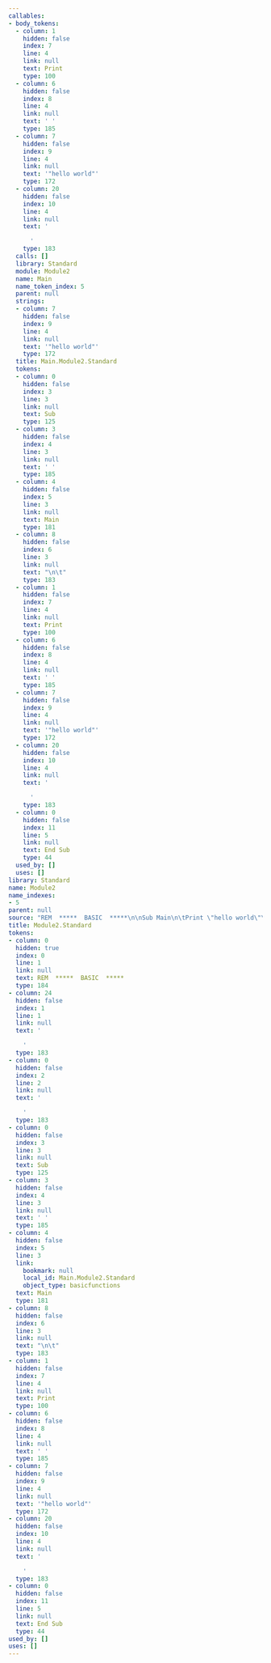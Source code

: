 ```yaml
---
callables:
- body_tokens:
  - column: 1
    hidden: false
    index: 7
    line: 4
    link: null
    text: Print
    type: 100
  - column: 6
    hidden: false
    index: 8
    line: 4
    link: null
    text: ' '
    type: 185
  - column: 7
    hidden: false
    index: 9
    line: 4
    link: null
    text: '"hello world"'
    type: 172
  - column: 20
    hidden: false
    index: 10
    line: 4
    link: null
    text: '

      '
    type: 183
  calls: []
  library: Standard
  module: Module2
  name: Main
  name_token_index: 5
  parent: null
  strings:
  - column: 7
    hidden: false
    index: 9
    line: 4
    link: null
    text: '"hello world"'
    type: 172
  title: Main.Module2.Standard
  tokens:
  - column: 0
    hidden: false
    index: 3
    line: 3
    link: null
    text: Sub
    type: 125
  - column: 3
    hidden: false
    index: 4
    line: 3
    link: null
    text: ' '
    type: 185
  - column: 4
    hidden: false
    index: 5
    line: 3
    link: null
    text: Main
    type: 181
  - column: 8
    hidden: false
    index: 6
    line: 3
    link: null
    text: "\n\t"
    type: 183
  - column: 1
    hidden: false
    index: 7
    line: 4
    link: null
    text: Print
    type: 100
  - column: 6
    hidden: false
    index: 8
    line: 4
    link: null
    text: ' '
    type: 185
  - column: 7
    hidden: false
    index: 9
    line: 4
    link: null
    text: '"hello world"'
    type: 172
  - column: 20
    hidden: false
    index: 10
    line: 4
    link: null
    text: '

      '
    type: 183
  - column: 0
    hidden: false
    index: 11
    line: 5
    link: null
    text: End Sub
    type: 44
  used_by: []
  uses: []
library: Standard
name: Module2
name_indexes:
- 5
parent: null
source: "REM  *****  BASIC  *****\n\nSub Main\n\tPrint \"hello world\"\nEnd Sub"
title: Module2.Standard
tokens:
- column: 0
  hidden: true
  index: 0
  line: 1
  link: null
  text: REM  *****  BASIC  *****
  type: 184
- column: 24
  hidden: false
  index: 1
  line: 1
  link: null
  text: '

    '
  type: 183
- column: 0
  hidden: false
  index: 2
  line: 2
  link: null
  text: '

    '
  type: 183
- column: 0
  hidden: false
  index: 3
  line: 3
  link: null
  text: Sub
  type: 125
- column: 3
  hidden: false
  index: 4
  line: 3
  link: null
  text: ' '
  type: 185
- column: 4
  hidden: false
  index: 5
  line: 3
  link:
    bookmark: null
    local_id: Main.Module2.Standard
    object_type: basicfunctions
  text: Main
  type: 181
- column: 8
  hidden: false
  index: 6
  line: 3
  link: null
  text: "\n\t"
  type: 183
- column: 1
  hidden: false
  index: 7
  line: 4
  link: null
  text: Print
  type: 100
- column: 6
  hidden: false
  index: 8
  line: 4
  link: null
  text: ' '
  type: 185
- column: 7
  hidden: false
  index: 9
  line: 4
  link: null
  text: '"hello world"'
  type: 172
- column: 20
  hidden: false
  index: 10
  line: 4
  link: null
  text: '

    '
  type: 183
- column: 0
  hidden: false
  index: 11
  line: 5
  link: null
  text: End Sub
  type: 44
used_by: []
uses: []
---
```

